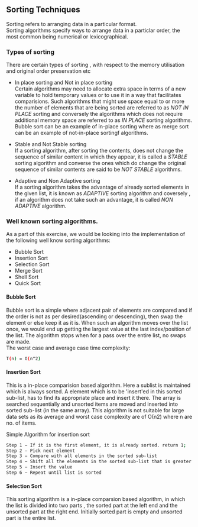 ## Sorting Techniques

Sorting refers to arranging data in a particular format.  
Sorting algorithms specify ways to arrange data in a particlar order, the most common being numerical or lexicographical.  

### Types of sorting

There are certain types of sorting , with respect to the memory utilisation and original order preservation etc  
- In place sorting and Not in place sorting  
	Certain algorithms may need to allocate extra space in terms of a new variable to hold temporary values or to use it in a way that facilitates comparisions. Such algorithms that might use space equal to or more the number of elements that are being sorted are referred to as *NOT IN PLACE* sorting and conversely the algorithms which does not require additional memory space are referred to as *IN PLACE* sorting algorithms. Bubble sort can be an example of in-place sorting where as merge sort can be an example of not-in-place sortingf algorithms.  

- Stable and Not Stable sorting  
	If a sorting algorithm, after sorting the contents, does not change the sequence of similar content in which they appear, it is called a *STABLE* sorting algorithm and converse the ones which do change the original sequence of similar contents are said to be *NOT STABLE* algorithms.  

- Adaptive and Non Adaptive sorting  
	If a sorting algorithm takes the advantage of already sorted elements in the given list, it is known as *ADAPTIVE* sorting algorithm and coversely , if an algorithm does not take such an advantage, it is called *NON ADAPTIVE* algorithm.  

### Well known sorting algorithms.

As a part of this exercise, we would be looking into the implementation of the following well know sorting algorithms:  

- Bubble Sort  
- Insertion Sort  
- Selection Sort  
- Merge Sort  
- Shell Sort  
- Quick Sort  

#### Bubble Sort

Bubble sort is a simple where adjacent pair of elements are compared and if the order is not as per desired(ascending or descending), then swap the element or else keep it as it is. When such an algorithm moves over the list once, we would end up getting the largest value at the last index/position of the list. The algorithm stops when for a pass over the entire list, no swaps are made.  
The worst case and average case time complexity:  
```sh
T(n) = O(n^2)
```

#### Insertion Sort

This is a in-place comparision based algorithm. Here a sublist is maintained which is always sorted. A element which is to be 'insert'ed in this sorted sub-list, has to find its appropriate place and insert it there. The array is searched sequentially and unsorted items are moved and inserted into sorted sub-list (in the same array). This algorithm is not suitable for large data sets as its average and worst case complexity are of Ο(n2) where n are no. of items.  

Simple Algorithm for insertion sort  
```sh
Step 1 − If it is the first element, it is already sorted. return 1;
Step 2 − Pick next element
Step 3 − Compare with all elements in the sorted sub-list
Step 4 − Shift all the elements in the sorted sub-list that is greater than the value to be sorted
Step 5 − Insert the value
Step 6 − Repeat until list is sorted
```

#### Selection Sort

This sorting algorithm is a in-place comparsion based algorithm, in which the list is divided into two parts , the sorted part at the left end and the unsorted part at the right end. Initially sorted part is empty and unsorted part is the entire list.  




